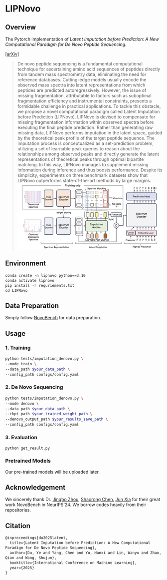 # LIPNovo

## Overview

The Pytorch implementation of _Latent Imputation before Prediction: A New Computational Paradigm for De Novo Peptide Sequencing._

[[arXiv]](TD) 

>De novo peptide sequencing is a fundamental computational technique for ascertaining amino acid sequences of peptides directly from tandem mass spectrometry data, eliminating the need for reference databases. Cutting-edge models usually encode the observed mass spectra into latent representations from which peptides are predicted autoregressively. However, the issue of missing fragmentation, attributable to factors such as suboptimal fragmentation efficiency and instrumental constraints, presents a formidable challenge in practical applications. To tackle this obstacle, we propose a novel computational paradigm called Latent Imputation before Prediction (LIPNovo). LIPNovo is devised to compensate for missing fragmentation information within observed spectra before executing the final peptide prediction. Rather than generating raw missing data, LIPNovo performs imputation in the latent space, guided by the theoretical peak profile of the target peptide sequence. The imputation process is conceptualized as a set-prediction problem, utilizing a set of learnable peak queries to reason about the relationships among observed peaks and directly generate the latent representations of theoretical peaks through optimal bipartite matching. In this way, LIPNovo manages to supplement missing information during inference and thus boosts performance. Despite its simplicity, experiments on three benchmark datasets show that LIPNovo outperforms state-of-the-art methods by large margins.
>![image-20250503130932358](image.png)

## Environment

```
conda create -n lipnovo python==3.10 
conda activate lipnovo
pip install -r requriements.txt
cd LIPNovo
```




## Data Preparation

Simply follow [NovoBench](https://github.com/jingbo02/NovoBench) for data preparation.



## Usage



### 1. Training

```bash
python tests/imputation_denovo.py \
--mode train \
--data_path $your_data_path \
--config_path configs/config.yaml
```



### 2. De Novo Sequencing

```bash
python tests/imputation_denovo.py \
--mode denovo \
--data_path $your_data_path \
--ckpt_path $your_trained_weight_path \
--denovo_output_path $your_results_save_path \
--config_path configs/config.yaml
```



### 3. Evaluation

```
python get_result.py
```





### Pretrained Models

Our pre-trained models will be uploaded later.



## Acknowledgement

We sincerely thank Dr. [Jingbo Zhou](https://arxiv.org/search/q-bio?searchtype=author&query=Zhou,+J), [Shaorong Chen](https://arxiv.org/search/q-bio?searchtype=author&query=Chen,+S), [Jun Xia](https://arxiv.org/search/q-bio?searchtype=author&query=Xia,+J) for their great work NovoBench in NeurIPS'24. We borrow codes heavily from their repositories.

## Citation

```
@inproceedings{du2025latent,
  title={Latent Imputation before Prediction: A New Computational Paradigm for De Novo Peptide Sequencing},
  author={Du, Ye and Yang, Chen and Yu, Nanxi and Lin, Wanyu and Zhao, Qian and Wang, Shujun},
  booktitle={International Conference on Machine Learning},
  year={2025}
}
```
